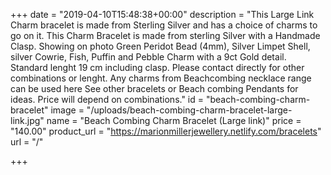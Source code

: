 

+++ date = "2019-04-10T15:48:38+00:00" description = "This Large Link Charm bracelet is made from Sterling Silver and has a choice of charms to go on it. This Charm Bracelet is made from sterling Silver with a Handmade Clasp. Showing on photo Green Peridot Bead (4mm), Silver Limpet Shell, silver Cowrie, Fish, Puffin and Pebble Charm with a 9ct Gold detail. Standard lenght 19 cm including clasp. Please contact directly for other combinations or lenght. Any charms from Beachcombing necklace range can be used here See other bracelets or Beach combing Pendants for ideas. Price will depend on combinations." id = "beach-combing-charm-bracelet" image = "/uploads/beach-combing-charm-bracelet-large-link.jpg" name = "Beach Combing Charm Bracelet (Large link)" price = "140.00" product_url = "https://marionmillerjewellery.netlify.com/bracelets" url = "/"

+++
